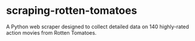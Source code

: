 # scraping-rotten-tomatoes
A Python web scraper designed to collect detailed data on 140 highly-rated action movies from Rotten Tomatoes.
